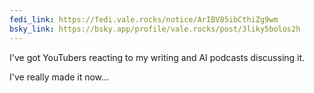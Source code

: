 ```yaml
---
fedi_link: https://fedi.vale.rocks/notice/ArIBV85ibCthiZg9wm
bsky_link: https://bsky.app/profile/vale.rocks/post/3liky5bolos2h
---
```


I've got YouTubers reacting to my writing and AI podcasts discussing it.

I've really made it now...
